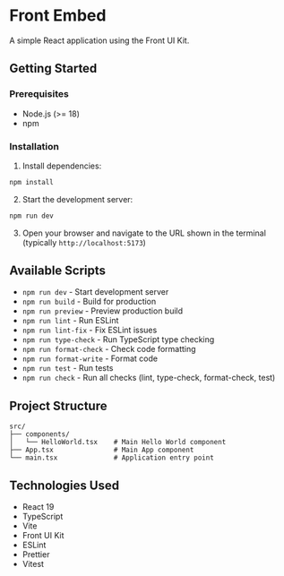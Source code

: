 # Front Embed

A simple React application using the Front UI Kit.

## Getting Started

### Prerequisites

- Node.js (>= 18)
- npm

### Installation

1. Install dependencies:
```bash
npm install
```

2. Start the development server:
```bash
npm run dev
```

3. Open your browser and navigate to the URL shown in the terminal (typically `http://localhost:5173`)

## Available Scripts

- `npm run dev` - Start development server
- `npm run build` - Build for production
- `npm run preview` - Preview production build
- `npm run lint` - Run ESLint
- `npm run lint-fix` - Fix ESLint issues
- `npm run type-check` - Run TypeScript type checking
- `npm run format-check` - Check code formatting
- `npm run format-write` - Format code
- `npm run test` - Run tests
- `npm run check` - Run all checks (lint, type-check, format-check, test)

## Project Structure

```
src/
├── components/
│   └── HelloWorld.tsx    # Main Hello World component
├── App.tsx               # Main App component
└── main.tsx              # Application entry point
```

## Technologies Used

- React 19
- TypeScript
- Vite
- Front UI Kit
- ESLint
- Prettier
- Vitest
